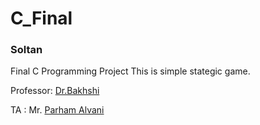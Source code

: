 # C_Final
### Soltan
Final C Programming Project
This is simple stategic game.


Professor: [Dr.Bakhshi](https://ceit.aut.ac.ir/~bakhshis/)

TA : Mr. [Parham Alvani](http://1995parham.github.io/)
